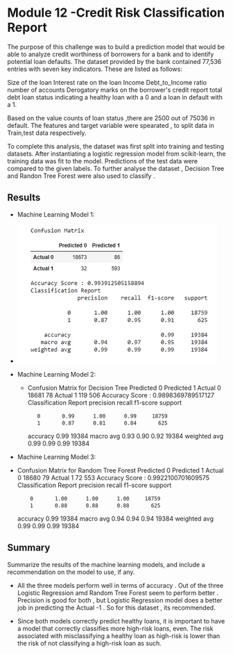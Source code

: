 # Module 12  -Credit Risk Classification Report



The purpose of this challenge was to build a prediction model that would be able to analyze credit worthiness of borrowers for a bank and to identify potential loan defaults. 
The dataset provided by the bank contained 77,536 entries with seven key indicators. These are listed as follows:

Size of the loan
Interest rate on the loan
Income
Debt_to_Income ratio
number of accounts
Derogatory marks on the borrower's credit report
total debt
loan status indicating a healthy loan with a 0 and a loan in default with a 1.

Based on the value counts of loan status ,there are 2500 out of 75036  in default.
The features and target variable were spearated , to split data in Train,test data respectively.

To complete this analysis, the dataset was first split into training and testing datasets. After instantiating a logistic regression model from scikit-learn, the training data was fit to the model. Predictions of the test data were compared to the given labels. 
To further analyse the dataset , Decision Tree and Randon Tree Forest were also used to classify .

## Results



* Machine Learning Model 1:
* 
  ![Alt text](Starter_Code/Screenshots/Image1.png?raw=true "Optional Title")




* Machine Learning Model 2:
  * Confusion Matrix for Decision Tree
		Predicted 0	Predicted 1
Actual 0	18681		78
Actual 1	119		506
Accuracy Score : 0.9898369789517127
Classification Report
              precision    recall  f1-score   support

           0       0.99      1.00      0.99     18759
           1       0.87      0.81      0.84       625

    accuracy                           0.99     19384
   macro avg       0.93      0.90      0.92     19384
weighted avg       0.99      0.99      0.99     19384

* Machine Learning Model 3:
*  Confusion Matrix for Random Tree Forest
		Predicted 0	Predicted 1
Actual 0	18680		79
Actual 1	72		553
Accuracy Score : 0.9922100701609575
Classification Report
              precision    recall  f1-score   support

           0       1.00      1.00      1.00     18759
           1       0.88      0.88      0.88       625

    accuracy                           0.99     19384
   macro avg       0.94      0.94      0.94     19384
weighted avg       0.99      0.99      0.99     19384




## Summary

Summarize the results of the machine learning models, and include a recommendation on the model to use, if any.
* All the three models perform well in terms of accuracy . Out of the three Logistic Regression amd Random Tree Forest seem to perform better .
Precision is good for both , but Logistic Regression model does a better job in predicting the Actual -1 . So for this dataset , its recommended.

* Since both models correctly predict healthy loans, it is important to have a model that correctly classifies more high-risk loans, even. The risk associated with misclassifying a healthy loan as high-risk is lower than the risk of not classifying a high-risk loan as such.


